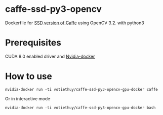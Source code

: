 # caffe-ssd-py3-opencv
Dockerfile for [SSD version of Caffe](https://github.com/weiliu89/caffe) using OpenCV 3.2. with python3

# Prerequisites 
CUDA 8.0 enabled driver and 
[Nvidia-docker](https://github.com/NVIDIA/nvidia-docker)

# How to use 
```script
nvidia-docker run -ti votiethuy/caffe-ssd-py3-opencv-gpu-docker caffe
```

Or in interactive mode
```script
nvidia-docker run -ti votiethuy/caffe-ssd-py3-opencv-gpu-docker bash
```
